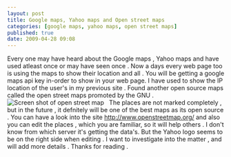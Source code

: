 ```yaml
---
layout: post
title: Google maps, Yahoo maps and Open street maps
categories: [google maps, yahoo maps, open street maps]
published: true
date: 2009-04-28 09:08
---
```

Every one may have heard about the Google maps , Yahoo maps and have used atleast once or may have seen once . Now a days every web page too is using the maps to show their location and all . You will be getting a google maps api key in-order to show in your web page. I have used to show the IP location of the user's in my previous site . Found another open source maps called the open street maps promoted by the GNU .     ![Screen shot of open street map ](http://farm4.static.flickr.com/3664/3490762953_defeb72c4c.jpg?v=0 "Screen shot of open street map ")    The places are not marked completely , but in the future , it defnitely will be one of the best maps as its open source . You can have a look into the site http://www.openstreetmap.org/ and also you can edit the places , which you are familiar, so it will help others . I don't know from which server it's getting the data's. But the Yahoo logo seems to be on the right side when editing .  I want to investigate into the matter , and will add more details . Thanks for reading .   
